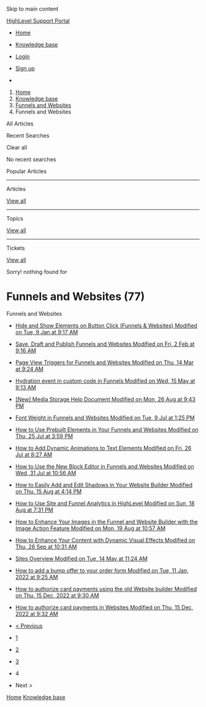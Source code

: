 Skip to main content

[ HighLevel Support Portal ](https://help.gohighlevel.com)

  * [ Home ](/support/home)
  * [ Knowledge base ](/support/solutions)

  * [Login](/support/login)
  * [Sign up](/support/signup)
  * 

  1. [Home](/support/home)
  2. [Knowledge base](/support/solutions)
  3. [Funnels and Websites](/support/solutions/155000000128)
  4. Funnels and Websites

All  Articles 

Recent Searches

Clear all

No recent searches

Popular Articles

* * *

Articles

[View all](/support/search/solutions)

* * *

Topics

[View all](/support/search/topics)

* * *

Tickets

[View all](/support/search/tickets)

Sorry! nothing found for   

# Funnels and Websites (77)

Funnels and Websites

  * [ Hide and Show Elements on Button Click (Funnels & Websites) Modified on Tue, 9 Jan at 9:17 AM  ](/support/solutions/articles/155000001660-hide-and-show-elements-on-button-click-funnels-websites-)
  * [ Save, Draft and Publish Funnels and Websites Modified on Fri, 2 Feb at 9:16 AM  ](/support/solutions/articles/155000001913-save-draft-and-publish-funnels-and-websites)
  * [ Page View Triggers for Funnels and Websites Modified on Thu, 14 Mar at 9:24 AM  ](/support/solutions/articles/155000002027-page-view-triggers-for-funnels-and-websites)
  * [ Hydration event in custom code in Funnels Modified on Wed, 15 May at 9:13 AM  ](/support/solutions/articles/155000002421-hydration-event-in-custom-code-in-funnels)
  * [ [New] Media Storage Help Document Modified on Mon, 26 Aug at 9:43 PM  ](/support/solutions/articles/155000002707--new-media-storage-help-document)
  * [ Font Weight in Funnels and Websites Modified on Tue, 9 Jul at 1:25 PM  ](/support/solutions/articles/155000002772-font-weight-in-funnels-and-websites)
  * [ How to Use Prebuilt Elements in Your Funnels and Websites Modified on Thu, 25 Jul at 3:59 PM  ](/support/solutions/articles/155000002908-how-to-use-prebuilt-elements-in-your-funnels-and-websites)
  * [ How to Add Dynamic Animations to Text Elements Modified on Fri, 26 Jul at 8:27 AM  ](/support/solutions/articles/155000002909-how-to-add-dynamic-animations-to-text-elements)
  * [ How to Use the New Block Editor in Funnels and Websites Modified on Wed, 31 Jul at 10:56 AM  ](/support/solutions/articles/155000002947-how-to-use-the-new-block-editor-in-funnels-and-websites)
  * [ How to Easily Add and Edit Shadows in Your Website Builder Modified on Thu, 15 Aug at 4:14 PM  ](/support/solutions/articles/155000003082-how-to-easily-add-and-edit-shadows-in-your-website-builder)
  * [ How to Use Site and Funnel Analytics in HighLevel Modified on Sun, 18 Aug at 7:31 PM  ](/support/solutions/articles/155000003094-how-to-use-site-and-funnel-analytics-in-highlevel)
  * [ How to Enhance Your Images in the Funnel and Website Builder with the Image Action Feature Modified on Mon, 19 Aug at 10:57 AM  ](/support/solutions/articles/155000003106-how-to-enhance-your-images-in-the-funnel-and-website-builder-with-the-image-action-feature)
  * [ How to Enhance Your Content with Dynamic Visual Effects Modified on Thu, 26 Sep at 10:31 AM  ](/support/solutions/articles/155000003629-how-to-enhance-your-content-with-dynamic-visual-effects)
  * [ Sites Overview Modified on Tue, 14 May at 11:24 AM  ](/support/solutions/articles/155000001633-sites-overview)
  * [ How to add a bump offer to your order form Modified on Tue, 11 Jan, 2022 at 9:25 AM  ](/support/solutions/articles/48001206247-how-to-add-a-bump-offer-to-your-order-form)
  * [ How to authorize card payments using the old Website builder Modified on Thu, 15 Dec, 2022 at 9:30 AM  ](/support/solutions/articles/48001204314-how-to-authorize-card-payments-using-the-old-website-builder)
  * [ How to authorize card payments in Websites Modified on Thu, 15 Dec, 2022 at 9:32 AM  ](/support/solutions/articles/48001204309-how-to-authorize-card-payments-in-websites)

  * [< Previous](/support/solutions/folders/48000666011/page/3)
  * [1](/support/solutions/folders/48000666011/page/1)
  * [2](/support/solutions/folders/48000666011/page/2)
  * [3](/support/solutions/folders/48000666011/page/3)
  * 4
  * Next >

[Home](/support/home) [Knowledge base](/support/solutions)
